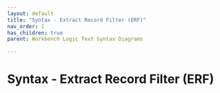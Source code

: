 ```yaml
---
layout: default
title: "Syntax - Extract Record Filter (ERF)"
nav_order: 1
has_children: true
parent: Workbench Logic Text Syntax Diagrams

---
```

# Syntax - Extract Record Filter (ERF)
  
